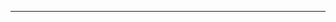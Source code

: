 <!--
CO_OP_TRANSLATOR_METADATA:
{
  "original_hash": "685f55cb07de19b52a30ce6e8b6d889e",
  "translation_date": "2025-08-28T21:00:10+00:00",
  "source_file": "03-CoreGenerativeAITechniques/README.md",
  "language_code": "zh"
}
-->


---

